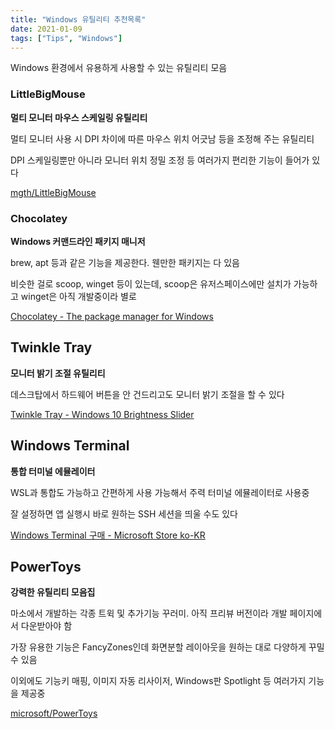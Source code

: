 ```yaml
---
title: "Windows 유틸리티 추천목록"
date: 2021-01-09
tags: ["Tips", "Windows"]
---
```


Windows 환경에서 유용하게 사용할 수 있는 유틸리티 모음

### LittleBigMouse

**멀티 모니터 마우스 스케일링 유틸리티**

멀티 모니터 사용 시 DPI 차이에 따른 마우스 위치 어긋남 등을 조정해 주는 유틸리티

DPI 스케일링뿐만 아니라 모니터 위치 정밀 조정 등 여러가지 편리한 기능이 들어가 있다

[mgth/LittleBigMouse](https://github.com/mgth/LittleBigMouse)

### Chocolatey

**Windows 커맨드라인 패키지 매니저**

brew, apt 등과 같은 기능을 제공한다. 웬만한 패키지는 다 있음

비슷한 걸로 scoop, winget 등이 있는데, scoop은 유저스페이스에만 설치가 가능하고 winget은 아직 개발중이라 별로

[Chocolatey - The package manager for Windows](https://chocolatey.org/)

## Twinkle Tray

**모니터 밝기 조절 유틸리티**

데스크탑에서 하드웨어 버튼을 안 건드리고도 모니터 밝기 조절을 할 수 있다

[Twinkle Tray - Windows 10 Brightness Slider](https://twinkletray.com/)

## Windows Terminal

**통합 터미널 에뮬레이터**

WSL과 통합도 가능하고 간편하게 사용 가능해서 주력 터미널 에뮬레이터로 사용중

잘 설정하면 앱 실행시 바로 원하는 SSH 세션을 띄울 수도 있다

[Windows Terminal 구매 - Microsoft Store ko-KR](https://www.microsoft.com/ko-kr/p/windows-terminal/9n0dx20hk701)

## PowerToys

**강력한 유틸리티 모음집**

마소에서 개발하는 각종 트윅 및 추가기능 꾸러미. 아직 프리뷰 버전이라 개발 페이지에서 다운받아야 함

가장 유용한 기능은 FancyZones인데 화면분할 레이아웃을 원하는 대로 다양하게 꾸밀 수 있음

이외에도 기능키 매핑, 이미지 자동 리사이저, Windows판 Spotlight 등 여러가지 기능을 제공중

[microsoft/PowerToys](https://github.com/microsoft/PowerToys)